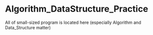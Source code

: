 # Algorithm_DataStructure_Practice
All of small-sized program is located here (especially Algorithm and Data_Structure matter)
